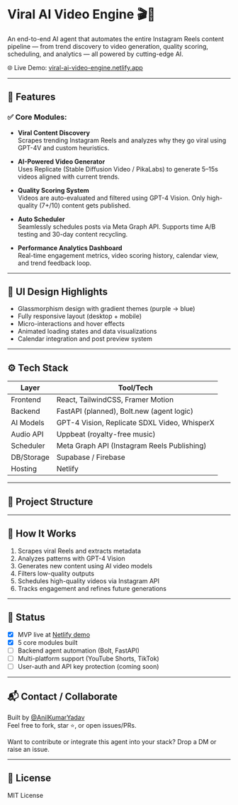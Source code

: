 # Viral AI Video Engine 🎬🤖

An end-to-end AI agent that automates the entire Instagram Reels content pipeline — from trend discovery to video generation, quality scoring, scheduling, and analytics — all powered by cutting-edge AI.

🌐 Live Demo: [viral-ai-video-engine.netlify.app](https://viral-ai-video-engine.netlify.app)

---

## 🚀 Features

### ✅ Core Modules:
- **Viral Content Discovery**  
  Scrapes trending Instagram Reels and analyzes why they go viral using GPT-4V and custom heuristics.

- **AI-Powered Video Generator**  
  Uses Replicate (Stable Diffusion Video / PikaLabs) to generate 5–15s videos aligned with current trends.

- **Quality Scoring System**  
  Videos are auto-evaluated and filtered using GPT-4 Vision. Only high-quality (7+/10) content gets published.

- **Auto Scheduler**  
  Seamlessly schedules posts via Meta Graph API. Supports time A/B testing and 30-day content recycling.

- **Performance Analytics Dashboard**  
  Real-time engagement metrics, video scoring history, calendar view, and trend feedback loop.

---

## 🎨 UI Design Highlights

- Glassmorphism design with gradient themes (purple → blue)
- Fully responsive layout (desktop + mobile)
- Micro-interactions and hover effects
- Animated loading states and data visualizations
- Calendar integration and post preview system

---

## ⚙️ Tech Stack

| Layer         | Tool/Tech                     |
|---------------|-------------------------------|
| Frontend      | React, TailwindCSS, Framer Motion |
| Backend       | FastAPI (planned), Bolt.new (agent logic) |
| AI Models     | GPT-4 Vision, Replicate SDXL Video, WhisperX |
| Audio API     | Uppbeat (royalty-free music) |
| Scheduler     | Meta Graph API (Instagram Reels Publishing) |
| DB/Storage    | Supabase / Firebase           |
| Hosting       | Netlify                       |

---

## 📁 Project Structure


---

## 🧠 How It Works

1. Scrapes viral Reels and extracts metadata
2. Analyzes patterns with GPT-4 Vision
3. Generates new content using AI video models
4. Filters low-quality outputs
5. Schedules high-quality videos via Instagram API
6. Tracks engagement and refines future generations

---

## 📌 Status

- [x] MVP live at [Netlify demo](https://viral-ai-video-engine.netlify.app)
- [x] 5 core modules built
- [ ] Backend agent automation (Bolt, FastAPI)
- [ ] Multi-platform support (YouTube Shorts, TikTok)
- [ ] User-auth and API key protection (coming soon)

---

## 📬 Contact / Collaborate

Built by [@AnilKumarYadav](https://github.com/Anilkumaryadavkare)  
Feel free to fork, star ⭐, or open issues/PRs.

Want to contribute or integrate this agent into your stack? Drop a DM or raise an issue.

---

## 📝 License

MIT License
